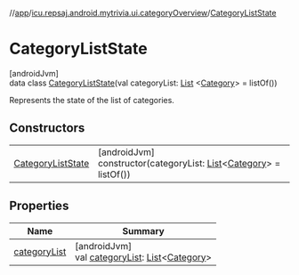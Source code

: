 //[app](../../../index.md)/[icu.repsaj.android.mytrivia.ui.categoryOverview](../index.md)/[CategoryListState](index.md)

# CategoryListState

[androidJvm]\
data class [CategoryListState](index.md)(val
categoryList: [List](https://kotlinlang.org/api/latest/jvm/stdlib/kotlin.collections/-list/index.html)
&lt;[Category](../../icu.repsaj.android.mytrivia.model/-category/index.md)&gt; = listOf())

Represents the state of the list of categories.

## Constructors

|                                              |                                                                                                                                                                                                                              |
|----------------------------------------------|------------------------------------------------------------------------------------------------------------------------------------------------------------------------------------------------------------------------------|
| [CategoryListState](-category-list-state.md) | [androidJvm]<br>constructor(categoryList: [List](https://kotlinlang.org/api/latest/jvm/stdlib/kotlin.collections/-list/index.html)&lt;[Category](../../icu.repsaj.android.mytrivia.model/-category/index.md)&gt; = listOf()) |

## Properties

| Name                             | Summary                                                                                                                                                                                                                      |
|----------------------------------|------------------------------------------------------------------------------------------------------------------------------------------------------------------------------------------------------------------------------|
| [categoryList](category-list.md) | [androidJvm]<br>val [categoryList](category-list.md): [List](https://kotlinlang.org/api/latest/jvm/stdlib/kotlin.collections/-list/index.html)&lt;[Category](../../icu.repsaj.android.mytrivia.model/-category/index.md)&gt; |
